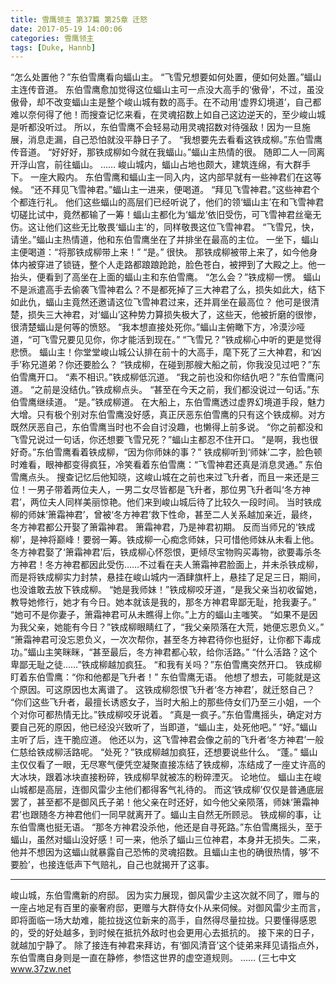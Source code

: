 ```yaml
---
title: 雪鹰领主 第37篇 第25章 迁怒
date: 2017-05-19 14:00:06
categories: 雪鹰领主
tags: [Duke, Hannb]
---
```


“怎么处置他？”东伯雪鹰看向蝠山主。
“飞雪兄想要如何处置，便如何处置。”蝠山主连传音道。
东伯雪鹰愈加觉得这位蝠山主可一点没大高手的‘傲骨’，不过，虽没傲骨，却不改变蝠山主是整个峻山城有数的高手。在不动用‘虚界幻境道’，自己都难以奈何得了他！而搜查记忆来看，在灵魂招数上如自己这边逆天的，至少峻山城是听都没听过。
所以，东伯雪鹰不会轻易动用灵魂招数对待强敌！因为一旦施展，消息走漏，自己恐怕就没平静日子了。
“我想要先去看看这铁成柳。”东伯雪鹰传音道。
“好好好，那铁成柳如今就在我蝠山。”蝠山主热情的很。
随即二人一同离开浮山宫，前往蝠山。
……
峻山城内，蝠山占地也颇大，建筑连绵，有大群手下。
一座大殿内。
东伯雪鹰和蝠山主一同入内，这内部早就有一些神君们在这等候。
“还不拜见飞雪神君。”蝠山主一进来，便喝道。
“拜见飞雪神君。”这些神君个个都连行礼。
他们这些蝠山的高层们已经听说了，他们的领‘蝠山主’在和飞雪神君切磋比试中，竟然都输了一筹！蝠山主都化为‘蝠龙’依旧受伤，可飞雪神君丝毫无伤。这让他们这些无比敬畏‘蝠山主’的，同样敬畏这位飞雪神君。
“飞雪兄，快，请坐。”蝠山主热情道，他和东伯雪鹰坐在了并排坐在最高的主位。
一坐下，蝠山主便喝道：“将那铁成柳带上来！”
“是。”
很快。
那铁成柳被带上来了，如今他身体内被穿进了锁链，整个人走路都踉踉跄跄，脸色苍白，被押到了大殿之上。他一抬头，便看到了高坐在上面的蝠山主和东伯雪鹰。
“怎么会？”铁成柳一愣。
蝠山不是派遣高手去偷袭飞雪神君么？不是都死掉了三大神君了么，损失如此大，结下如此仇，蝠山主竟然还邀请这位飞雪神君过来，还并肩坐在最高位？
他可是很清楚，损失三大神君，对‘蝠山’这种势力算损失极大了，这些天，他被折磨的很惨，很清楚蝠山是何等的愤怒。
“我本想直接处死你。”蝠山主俯瞰下方，冷漠沙哑道，“可飞雪兄要见见你，你才能活到现在。”
“飞雪兄？”铁成柳心中听的更是觉得悲愤。
蝠山主！你堂堂峻山城公认排在前十的大高手，麾下死了三大神君，和‘凶手’称兄道弟？你还要脸么？
“铁成柳，在碰到那艘大船之前，你我没见过吧？”东伯雪鹰开口。
“素不相识。”铁成柳低沉道。
“我之前也没和你结仇吧？”东伯雪鹰问道。
“之前是没结仇。”铁成柳点头。
“甚至在今天之前，我们都没说过一句话。”东伯雪鹰继续道。
“是。”铁成柳道。
在大船上，东伯雪鹰透过虚界幻境道手段，魅力大增。只有极个别对东伯雪鹰没好感，真正厌恶东伯雪鹰的只有这个铁成柳。对方既然厌恶自己，东伯雪鹰当时也不会自讨没趣，也懒得上前多说。
“你之前都没和飞雪兄说过一句话，你还想要飞雪兄死？”蝠山主都忍不住开口。
“是啊，我也很好奇。”东伯雪鹰看着铁成柳，“因为你师妹的事？”
铁成柳听到‘师妹’二字，脸色顿时难看，眼神都变得疯狂，冷笑看着东伯雪鹰：“飞雪神君还真是消息灵通。”
东伯雪鹰点头。
搜查记忆后他知晓，这峻山城在之前也来过飞升者，而且一来还是三位！一男子带着两位夫人，一男二女尽皆都是飞升者，那位男飞升者叫‘冬方神君’，两位夫人同样美丽惊艳。他们来到峻山城后待了比较久一段时间。
当时铁成柳的师妹‘箫霜神君’，曾被‘冬方神君’救下性命，甚至二人关系越加亲近，最终，冬方神君都公开娶了箫霜神君。
箫霜神君，乃是神君初期。
反而当师兄的‘铁成柳’，是神将巅峰！要弱一筹。铁成柳一心痴念师妹，只可惜他师妹从未看上他。
冬方神君娶了‘箫霜神君’后，铁成柳心怀怨恨，更倾尽宝物购买毒物，欲要毒杀冬方神君！冬方神君都因此受伤……不过看在夫人箫霜神君脸面上，并未杀铁成柳，而是将铁成柳实力封禁，悬挂在峻山城内一酒肆旗杆上，悬挂了足足三日，期间，也没谁敢去放下铁成柳。
“她是我师妹！”铁成柳咬牙道，“是我父亲当初收留她，教导她修行，她才有今日。她本就该是我的，那冬方神君卑鄙无耻，抢我妻子。”
“她可不是你妻子，箫霜神君可从未瞧得上你。”上方的蝠山主嗤笑。
“如果不是因为我父亲，她能有今日？”铁成柳眼睛红了，“我父亲陨落在大荒，她便忘恩负义。”
“箫霜神君可没忘恩负义，一次次帮你，甚至冬方神君待你也挺好，让你都下毒成功。”蝠山主笑眯眯，“甚至最后，冬方神君都心软，给你活路。”
“什么活路？这个卑鄙无耻之徒……”铁成柳越加疯狂。
“和我有关吗？”东伯雪鹰突然开口。
铁成柳盯着东伯雪鹰：“你和他都是飞升者！”
东伯雪鹰无语。
他想了想去，可能就是这个原因。可这原因也太离谱了。
这铁成柳怨恨飞升者‘冬方神君’，就迁怒自己？
“你们这些飞升者，最擅长诱惑女子，当时大船上的那些侍女们乃至三小姐，一个个对你可都热情无比。”铁成柳咬牙说着。
“真是一疯子。”东伯雪鹰摇头，确定对方要自己死的原因，他已经没兴致听了，当即道，“蝠山主，处死他吧。”
“好。”蝠山主听了后，连干脆应道。
他还以为，这飞雪神君会像之前的飞升者‘冬方神君’一般仁慈给铁成柳活路呢。
“处死？”铁成柳越加疯狂，还想要说些什么。
“蓬。”
蝠山主仅仅看了一眼，无尽寒气便凭空凝聚直接冻结了铁成柳，冻结成了一座丈许高的大冰块，跟着冰块直接粉碎，铁成柳早就被冻的粉碎湮灭。
论地位。
蝠山主在峻山城都是高层，连御风雷少主他们都得客气礼待的。
而这‘铁成柳’仅仅是普通底层罢了，甚至都不是御风氏子弟！他父亲在时还好，如今他父亲陨落，师妹‘箫霜神君’也跟随冬方神君他们一同早就离开了。蝠山主自然无所顾忌。
铁成柳的事，让东伯雪鹰也挺无语。
“那冬方神君没杀他，他还是自寻死路。”东伯雪鹰摇头，至于蝠山，虽然对蝠山没好感！可一来，他杀了蝠山三位神君，本身并无损失。二来，他并不想因为这蝠山就暴露自己恐怖的灵魂招数。且蝠山主也的确很热情，够‘不要脸’，也接连低声下气赔礼，自己也就揭开了这事。
*******
峻山城，东伯雪鹰新的府邸。
因为实力展现，御风雷少主这次就不同了，赠与的一座占地足有百里的豪奢府邸，更赠与大群侍女仆从来伺候。对御风雷少主而言，即将面临一场大劫难，能拉拢这位新来的高手，自然得尽量拉拢。只要懂得感恩的，受的好处越多，到时候在抵抗外敌时也会更用心去抵抗的。
接下来的日子，就越加宁静了。
除了接连有神君来拜访，有‘御风清音’这个徒弟来拜见请指点外，东伯雪鹰自身则是一直在静修，参悟这世界的虚空道规则。
……
(三七中文 www.37zw.net